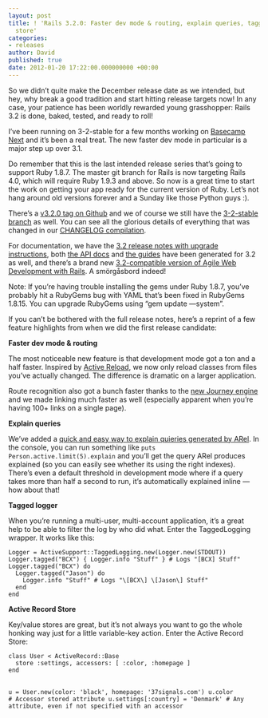 ```yaml
---
layout: post
title: ! 'Rails 3.2.0: Faster dev mode & routing, explain queries, tagged logger,
  store'
categories:
- releases
author: David
published: true
date: 2012-01-20 17:22:00.000000000 +00:00
---
```

<p>So we didn&#8217;t quite make the December release date as we intended, but hey, why break a good tradition and start hitting release targets now! In any case, your patience has been worldly rewarded young grasshopper: Rails 3.2 is done, baked, tested, and ready to roll!</p>
<p>I&#8217;ve been running on 3-2-stable for a few months working on <a href="http://37signals.com/basecampnext/">Basecamp Next</a> and it&#8217;s been a real treat. The new faster dev mode in particular is a major step up over 3.1.</p>
<p>Do remember that this is the last intended release series that&#8217;s going to support Ruby 1.8.7. The master git branch for Rails is now targeting Rails 4.0, which will require Ruby 1.9.3 and above. So now is a great time to start the work on getting your app ready for the current version of Ruby. Let&#8217;s not hang around old versions forever and a Sunday like those Python guys :).</p>
<p>There&#8217;s a <a href="https://github.com/rails/rails/tree/v3.2.0">v3.2.0 tag on Github</a> and we of course we still have the <a href="https://github.com/rails/rails/tree/3-2-stable">3-2-stable branch</a> as well. You can see all the glorious details of everything that was changed in our <a href="https://gist.github.com/1648523"><span class="caps">CHANGELOG</span> compilation</a>.</p>
<p>For documentation, we have the <a href="http://guides.rubyonrails.org/3_2_release_notes.html">3.2 release notes with upgrade instructions</a>, both <a href="http://api.rubyonrails.org/">the <span class="caps">API</span> docs</a> and <a href="http://guides.rubyonrails.org/">the guides</a> have been generated for 3.2 as well, and there&#8217;s a brand new <a href="http://pragprog.com/book/rails4/agile-web-development-with-rails">3.2-compatible version of Agile Web Development with Rails</a>. A smörgåsbord indeed!</p>
<p>Note: If you&#8217;re having trouble installing the gems under Ruby 1.8.7, you&#8217;ve probably hit a RubyGems bug with <span class="caps">YAML</span> that&#8217;s been fixed in RubyGems 1.8.15. You can upgrade RubyGems using &#8220;gem update &#8212;system&#8221;.</p>
<p>If you can&#8217;t be bothered with the full release notes, here&#8217;s a reprint of a few feature highlights from when we did the first release candidate:</p>
<p><strong>Faster dev mode &amp; routing</strong></p>
<p>The most noticeable new feature is that development mode got a ton and a half faster. Inspired by <a href="https://github.com/paneq/active_reload">Active Reload</a>, we now only reload classes from files you&#8217;ve actually changed. The difference is dramatic on a larger application.</p>
<p>Route recognition also got a bunch faster thanks to the <a href="https://github.com/rails/journey">new Journey engine</a> and we made linking much faster as well (especially apparent when you&#8217;re having 100+ links on a single page).</p>
<p><strong>Explain queries</strong></p>
<p>We&#8217;ve added a <a href="https://rubyonrails.org/2011/12/6/what-s-new-in-edge-rails-explain">quick and easy way to explain quieries generated by ARel</a>. In the console, you can run something like <code>puts Person.active.limit(5).explain</code> and you&#8217;ll get the query ARel produces explained (so you can easily see whether its using the right indexes). There&#8217;s even a default threshold in development mode where if a query takes more than half a second to run, it&#8217;s automatically explained inline &#8212; how about that!</p>
<p><strong>Tagged logger</strong></p>
<p>When you&#8217;re running a multi-user, multi-account application, it&#8217;s a great help to be able to filter the log by who did what. Enter the TaggedLogging wrapper. It works like this:</p>
<pre><code>Logger = ActiveSupport::TaggedLogging.new(Logger.new(STDOUT))
Logger.tagged("BCX") { Logger.info "Stuff" } # Logs "[BCX] Stuff"
Logger.tagged("BCX") do
  Logger.tagged("Jason") do
    Logger.info "Stuff" # Logs "\[BCX\] \[Jason\] Stuff"
  end
end</code></pre>
<p><strong>Active Record Store</strong></p>
<p>Key/value stores are great, but it&#8217;s not always you want to go the whole honking way just for a little variable-key action. Enter the Active Record Store:</p>
<pre><code>class User &lt; ActiveRecord::Base
  store :settings, accessors: [ :color, :homepage ]
end</code>
 
<code>u = User.new(color: 'black', homepage: '37signals.com')
u.color                          # Accessor stored attribute
u.settings[:country] = 'Denmark' # Any attribute, even if not specified with an accessor</code></pre>